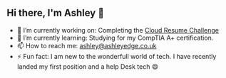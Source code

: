 ## Hi there, I'm Ashley 👋 

- 🔭 I’m currently working on: Completing the [Cloud Resume Challenge](https://cloudresumechallenge.dev/instructions/)
- 🌱 I’m currently learning: Studying for my CompTIA A+ certification.
- 📫 How to reach me: ashley@ashleyedge.co.uk
- ⚡ Fun fact: I am new to the wonderfull world of tech. I have recently landed my first position and a help Desk tech 😄

<!--- 🔭 I’m currently working on:
- 🌱 I’m currently learning:
- 👯 I’m looking to collaborate on:
- 🤔 I’m looking for help with:
- 📫 How to reach me:
- 😄 Pronouns: ...
- ⚡ Fun fact: -->
